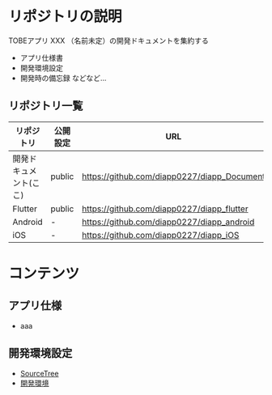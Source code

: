 # リポジトリの説明
TOBEアプリ XXX （名前未定）の開発ドキュメントを集約する

* アプリ仕様書
* 開発環境設定
* 開発時の備忘録 などなど...

## リポジトリ一覧

リポジトリ | 公開設定 | URL
-|-|-
開発ドキュメント(ここ) | public | https://github.com/diapp0227/diapp_Document
Flutter | public| https://github.com/diapp0227/diapp_flutter
Android | - | https://github.com/diapp0227/diapp_android
iOS | - | https://github.com/diapp0227/diapp_iOS

# コンテンツ
## アプリ仕様
* aaa

## 開発環境設定
* [SourceTree](https://github.com/diapp0227/diapp_Document/blob/master/000_setting/sourcetree.md)
* [開発環境](https://github.com/diapp0227/diapp_Document/blob/master/000_setting/%E9%96%8B%E7%99%BA%E7%92%B0%E5%A2%83.md)
